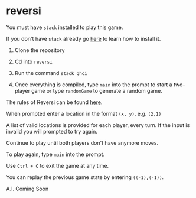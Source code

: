 # reversi

You must have `stack` installed to play this game.

If you don't have `stack` already go [here](https://docs.haskellstack.org/en/stable/README/) to learn how to install it.

1. Clone the repository 

2. Cd into `reversi`

3. Run the command `stack ghci`

4. Once everything is compiled, type `main` into the prompt to start a two-player game or type `randomGame` to generate a random game.

The rules of Reversi can be found [here](https://en.wikipedia.org/wiki/Reversi).

When prompted enter a location in the format `(x, y)`. e.g. `(2,1)`

A list of valid locations is provided for each player, every turn.
If the input is invalid you will prompted to try again.

Continue to play until both players don't have anymore moves.

To play again, type `main` into the prompt.

Use `Ctrl + C` to exit the game at any time.

You can replay the previous game state by entering `((-1),(-1))`.

A.I. Coming Soon
